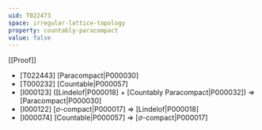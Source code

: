 ```yaml
---
uid: T022473
space: irregular-lattice-topology
property: countably-paracompact
value: false
---
```

[[Proof]]

* [T022443] [Paracompact|P000030]
* [T000232] [Countable|P000057]
* [I000123] ([Lindelof|P000018] + [Countably Paracompact|P000032]) => [Paracompact|P000030]
* [I000122] [$\sigma$-compact|P000017] => [Lindelof|P000018]
* [I000074] [Countable|P000057] => [$\sigma$-compact|P000017]

